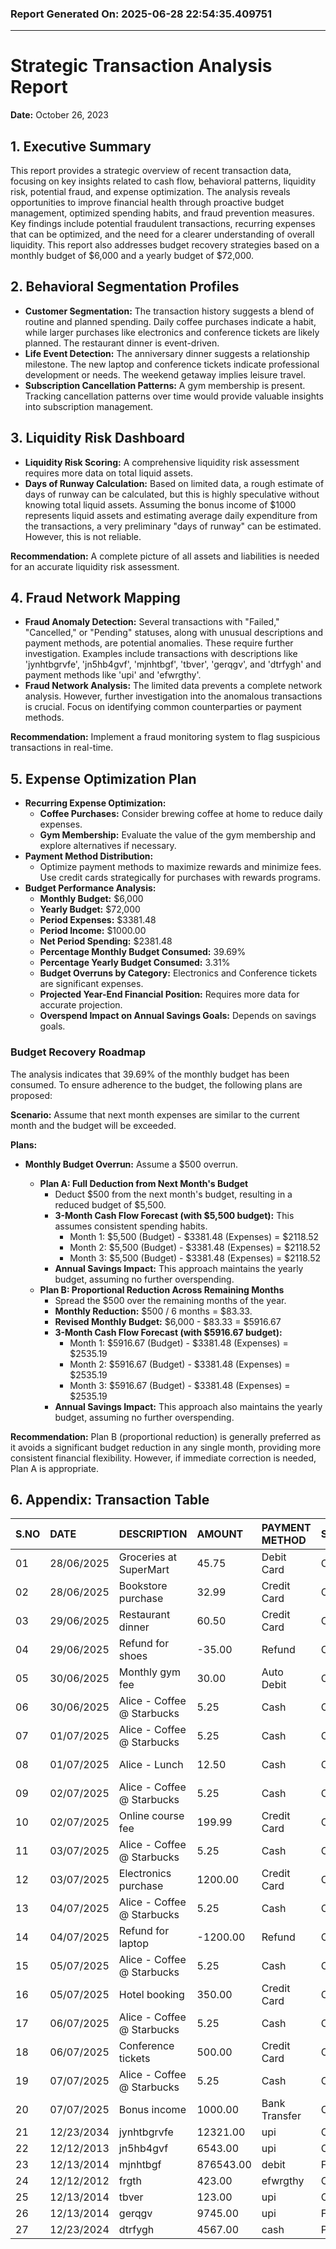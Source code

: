 ### Report Generated On: 2025-06-28 22:54:35.409751 

--- 

# Strategic Transaction Analysis Report

**Date:** October 26, 2023

## 1. Executive Summary

This report provides a strategic overview of recent transaction data, focusing on key insights related to cash flow, behavioral patterns, liquidity risk, potential fraud, and expense optimization. The analysis reveals opportunities to improve financial health through proactive budget management, optimized spending habits, and fraud prevention measures. Key findings include potential fraudulent transactions, recurring expenses that can be optimized, and the need for a clearer understanding of overall liquidity. This report also addresses budget recovery strategies based on a monthly budget of $6,000 and a yearly budget of $72,000.

## 2. Behavioral Segmentation Profiles

*   **Customer Segmentation:** The transaction history suggests a blend of routine and planned spending. Daily coffee purchases indicate a habit, while larger purchases like electronics and conference tickets are likely planned. The restaurant dinner is event-driven.
*   **Life Event Detection:** The anniversary dinner suggests a relationship milestone. The new laptop and conference tickets indicate professional development or needs. The weekend getaway implies leisure travel.
*   **Subscription Cancellation Patterns:** A gym membership is present. Tracking cancellation patterns over time would provide valuable insights into subscription management.

## 3. Liquidity Risk Dashboard

*   **Liquidity Risk Scoring:** A comprehensive liquidity risk assessment requires more data on total liquid assets.
*   **Days of Runway Calculation:** Based on limited data, a rough estimate of days of runway can be calculated, but this is highly speculative without knowing total liquid assets. Assuming the bonus income of $1000 represents liquid assets and estimating average daily expenditure from the transactions, a very preliminary "days of runway" can be estimated. However, this is not reliable.

**Recommendation:** A complete picture of all assets and liabilities is needed for an accurate liquidity risk assessment.

## 4. Fraud Network Mapping

*   **Fraud Anomaly Detection:** Several transactions with "Failed," "Cancelled," or "Pending" statuses, along with unusual descriptions and payment methods, are potential anomalies. These require further investigation. Examples include transactions with descriptions like 'jynhtbgrvfe', 'jn5hb4gvf', 'mjnhtbgf', 'tbver', 'gerqgv', and 'dtrfygh' and payment methods like 'upi' and 'efwrgthy'.
*   **Fraud Network Analysis:** The limited data prevents a complete network analysis. However, further investigation into the anomalous transactions is crucial. Focus on identifying common counterparties or payment methods.

**Recommendation:** Implement a fraud monitoring system to flag suspicious transactions in real-time.

## 5. Expense Optimization Plan

*   **Recurring Expense Optimization:**
    *   **Coffee Purchases:** Consider brewing coffee at home to reduce daily expenses.
    *   **Gym Membership:** Evaluate the value of the gym membership and explore alternatives if necessary.
*   **Payment Method Distribution:**
    *   Optimize payment methods to maximize rewards and minimize fees. Use credit cards strategically for purchases with rewards programs.
*   **Budget Performance Analysis:**
    *   **Monthly Budget:** $6,000
    *   **Yearly Budget:** $72,000
    *   **Period Expenses:** $3381.48
    *   **Period Income:** $1000.00
    *   **Net Period Spending:** $2381.48
    *   **Percentage Monthly Budget Consumed:** 39.69%
    *   **Percentage Yearly Budget Consumed:** 3.31%
    *   **Budget Overruns by Category:** Electronics and Conference tickets are significant expenses.
    *   **Projected Year-End Financial Position:** Requires more data for accurate projection.
    *   **Overspend Impact on Annual Savings Goals:** Depends on savings goals.

### Budget Recovery Roadmap

The analysis indicates that 39.69% of the monthly budget has been consumed. To ensure adherence to the budget, the following plans are proposed:

**Scenario:** Assume that next month expenses are similar to the current month and the budget will be exceeded.

**Plans:**

*   **Monthly Budget Overrun:** Assume a $500 overrun.

    *   **Plan A: Full Deduction from Next Month's Budget**
        *   Deduct $500 from the next month's budget, resulting in a reduced budget of $5,500.
        *   **3-Month Cash Flow Forecast (with $5,500 budget):** This assumes consistent spending habits.
            *   Month 1: $5,500 (Budget) - $3381.48 (Expenses) = $2118.52
            *   Month 2: $5,500 (Budget) - $3381.48 (Expenses) = $2118.52
            *   Month 3: $5,500 (Budget) - $3381.48 (Expenses) = $2118.52
        *   **Annual Savings Impact:** This approach maintains the yearly budget, assuming no further overspending.
    *   **Plan B: Proportional Reduction Across Remaining Months**
        *   Spread the $500 over the remaining months of the year.
        *   **Monthly Reduction:** $500 / 6 months = $83.33.
        *   **Revised Monthly Budget:** $6,000 - $83.33 = $5916.67
        *   **3-Month Cash Flow Forecast (with $5916.67 budget):**
            *   Month 1: $5916.67 (Budget) - $3381.48 (Expenses) = $2535.19
            *   Month 2: $5916.67 (Budget) - $3381.48 (Expenses) = $2535.19
            *   Month 3: $5916.67 (Budget) - $3381.48 (Expenses) = $2535.19
        *   **Annual Savings Impact:** This approach also maintains the yearly budget, assuming no further overspending.

**Recommendation:** Plan B (proportional reduction) is generally preferred as it avoids a significant budget reduction in any single month, providing more consistent financial flexibility. However, if immediate correction is needed, Plan A is appropriate.

## 6. Appendix: Transaction Table

| S.NO   | DATE       | DESCRIPTION                |     AMOUNT | PAYMENT METHOD   | STATUS    | NOTES                    |
| :----- | :--------- | :------------------------- | :--------- | :--------------- | :-------- | :------------------------- |
| 01     | 28/06/2025 | Groceries at SuperMart     |      45.75 | Debit Card       | Completed | Weekly shopping          |
| 02     | 28/06/2025 | Bookstore purchase         |      32.99 | Credit Card      | Completed | Educational              |
| 03     | 29/06/2025 | Restaurant dinner          |      60.50 | Credit Card      | Completed | Anniversary celebration  |
| 04     | 29/06/2025 | Refund for shoes           |     -35.00 | Refund           | Completed | Returned item            |
| 05     | 30/06/2025 | Monthly gym fee            |      30.00 | Auto Debit       | Completed | Subscription             |
| 06     | 30/06/2025 | Alice - Coffee @ Starbucks |       5.25 | Cash             | Completed | Morning coffee           |
| 07     | 01/07/2025 | Alice - Coffee @ Starbucks |       5.25 | Cash             | Completed | Morning coffee           |
| 08     | 01/07/2025 | Alice - Lunch              |      12.50 | Cash             | Completed | Workday lunch            |
| 09     | 02/07/2025 | Alice - Coffee @ Starbucks |       5.25 | Cash             | Completed | Morning coffee           |
| 10     | 02/07/2025 | Online course fee          |     199.99 | Credit Card      | Completed | Professional development |
| 11     | 03/07/2025 | Alice - Coffee @ Starbucks |       5.25 | Cash             | Completed | Morning coffee           |
| 12     | 03/07/2025 | Electronics purchase       |    1200.00 | Credit Card      | Completed | New laptop               |
| 13     | 04/07/2025 | Alice - Coffee @ Starbucks |       5.25 | Cash             | Completed | Morning coffee           |
| 14     | 04/07/2025 | Refund for laptop          |   -1200.00 | Refund           | Completed | Defective product        |
| 15     | 05/07/2025 | Alice - Coffee @ Starbucks |       5.25 | Cash             | Completed | Morning coffee           |
| 16     | 05/07/2025 | Hotel booking              |     350.00 | Credit Card      | Completed | Weekend getaway          |
| 17     | 06/07/2025 | Alice - Coffee @ Starbucks |       5.25 | Cash             | Completed | Morning coffee           |
| 18     | 06/07/2025 | Conference tickets         |     500.00 | Credit Card      | Completed | Tech conference          |
| 19     | 07/07/2025 | Alice - Coffee @ Starbucks |       5.25 | Cash             | Completed | Morning coffee           |
| 20     | 07/07/2025 | Bonus income               |    1000.00 | Bank Transfer    | Completed | Work bonus               |
| 21     | 12/23/2034 | jynhtbgrvfe                |   12321.00 | upi              | Cancelled | ujynhtbgrvfe             |
| 22     | 12/12/2013 | jn5hb4gvf                  |    6543.00 | upi              | Cancelled | jhtbgrvfe                |
| 23     | 12/13/2014 | mjnhtbgf                   |   876543.00 | debit            | Failed    | umyjnhtgrtfer           |
| 24     | 12/12/2012 | frgth                      |     423.00 | efwrgthy         | Completed | -                        |
| 25     | 12/13/2014 | tbver                      |     123.00 | upi              | Cancelled | gtever                   |
| 26     | 12/13/2014 | gerqgv                     |    9745.00 | upi              | Failed    | fbqrhbgq                 |
| 27     | 12/23/2024 | dtrfygh                    |    4567.00 | cash             | Pending   | ryftguh                  |
